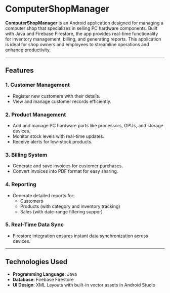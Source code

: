 # **ComputerShopManager**

**ComputerShopManager** is an Android application designed for managing a computer shop that specializes in selling PC hardware components. Built with Java and Firebase Firestore, the app provides real-time functionality for inventory management, billing, and generating reports. This application is ideal for shop owners and employees to streamline operations and enhance productivity.

---

## **Features**

### **1. Customer Management**
- Register new customers with their details.
- View and manage customer records efficiently.

### **2. Product Management**
- Add and manage PC hardware parts like processors, GPUs, and storage devices.
- Monitor stock levels with real-time updates.
- Receive alerts for low-stock products.

### **3. Billing System**
- Generate and save invoices for customer purchases.
- Convert invoices into PDF format for easy sharing.

### **4. Reporting**
- Generate detailed reports for:
  - Customers
  - Products (with category and inventory tracking)
  - Sales (with date-range filtering suppor)

### **5. Real-Time Data Sync**
- Firestore integration ensures instant data synchronization across devices.

---

## **Technologies Used**
- **Programming Language**: Java  
- **Database**: Firebase Firestore  
- **UI Design**: XML Layouts with built-in vector assets in Android Studio
